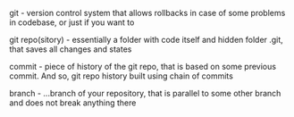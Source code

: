 git - version control system that allows rollbacks in case of some problems in codebase, or just if you want to

git repo(sitory) - essentially a folder with code itself and hidden folder .git, that saves all changes and states

commit - piece of history of the git repo, that is based on some previous commit. And so, git repo history built using chain of commits

branch - ...branch of your repository, that is parallel to some other branch and does not break anything there


